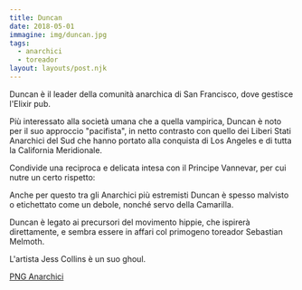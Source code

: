 ```yaml
---
title: Duncan
date: 2018-05-01
immagine: img/duncan.jpg
tags:
  - anarchici
  - toreador
layout: layouts/post.njk
---
```


Duncan è il leader della comunità anarchica di San Francisco, dove gestisce l'Elixir pub.

Più interessato alla società umana che a quella vampirica, Duncan è noto per il suo approccio "pacifista", in netto contrasto con quello dei Liberi Stati Anarchici del Sud che hanno portato alla conquista di Los Angeles e di tutta la California Meridionale.

Condivide una reciproca e delicata intesa con il Principe Vannevar, per cui nutre un certo rispetto: 

Anche per questo tra gli Anarchici più estremisti Duncan è spesso malvisto o etichettato come un debole, nonché servo della Camarilla.

Duncan è legato ai precursori del movimento hippie, che ispirerà direttamente, e sembra essere in affari col primogeno toreador Sebastian Melmoth.

L'artista Jess Collins è un suo ghoul.

<a href="http://xabacadabra.com/cursed-legacy/png-anarchici.html" class="button back">PNG Anarchici</a>